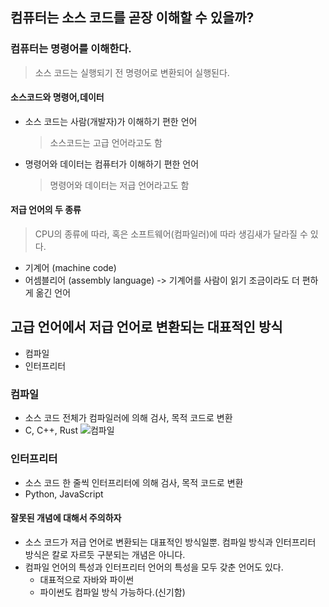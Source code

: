 ## 컴퓨터는 소스 코드를 곧장 이해할 수 있을까?

### 컴퓨터는 명령어를 이해한다.

> 소스 코드는 실행되기 전 명령어로 변환되어 실행된다.

#### 소스코드와 명령어,데이터

- 소스 코드는 사람(개발자)가 이해하기 편한 언어

  > 소스코드는 고급 언어라고도 함

- 명령어와 데이터는 컴퓨터가 이해하기 편한 언어
  > 명령어와 데이터는 저급 언어라고도 함

#### 저급 언어의 두 종류

> CPU의 종류에 따라, 혹은 소프트웨어(컴파일러)에 따라 생김새가 달라질 수 있다.

- 기계어 (machine code)
- 어셈블리어 (assembly language) -> 기계어를 사람이 읽기 조금이라도 더 편하게 옮긴 언어

## 고급 언어에서 저급 언어로 변환되는 대표적인 방식

- 컴파일
- 인터프리터

### 컴파일

- 소스 코드 전체가 컴파일러에 의해 검사, 목적 코드로 변환
- C, C++, Rust
  ![컴파일](https://velog.velcdn.com/images/ghwns1007/post/c82084be-6e25-42b8-966d-f6906fbae56d/image.png)

### 인터프리터

- 소스 코드 한 줄씩 인터프리터에 의해 검사, 목적 코드로 변환
- Python, JavaScript

#### 잘못된 개념에 대해서 주의하자

- 소스 코드가 저급 언어로 변환되는 대표적인 방식일뿐. 컴파일 방식과 인터프리터 방식은 칼로 자르듯 구분되는 개념은 아니다.
- 컴파일 언어의 특성과 인터프리터 언어의 특성을 모두 갖춘 언어도 있다.
  - 대표적으로 자바와 파이썬
  - 파이썬도 컴파일 방식 가능하다.(신기함)
